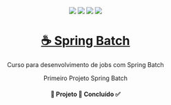 <div align="center">

<img src = "https://img.shields.io/static/v1?label=license&message=MIT&color=<COLOR>&style=<STYLE>&logo=<LOGO>" /> 
<img src = "https://img.shields.io/static/v1?label=java&message=v1.8.2&color=red&style=<STYLE>&logo=<LOGO>" /> 
<img src = "https://img.shields.io/static/v1?label=springboot&message=v2.3.4&color=green&style=<STYLE>&logo=<LOGO>" /> 
<img src = "https://img.shields.io/static/v1?label=springbatch&color=#228C22&style=<STYLE>&logo=<LOGO>" /> 
</p>

<h1 align="center">
    <a href="https://www.java.com/pt-BR/">☕ Spring Batch</a>
</h1>
<p align="center">Curso para desenvolvimento de jobs com Spring Batch</p>

Primeiro Projeto Spring Batch

<h4 align="center"> 
	🚧  Projeto 🚀 Concluído  ✅
</h4>
